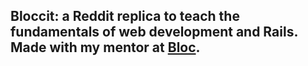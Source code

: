 ## Bloccit: a Reddit replica to teach the fundamentals of web development and Rails. Made with my mentor at [Bloc](http://bloc.io).